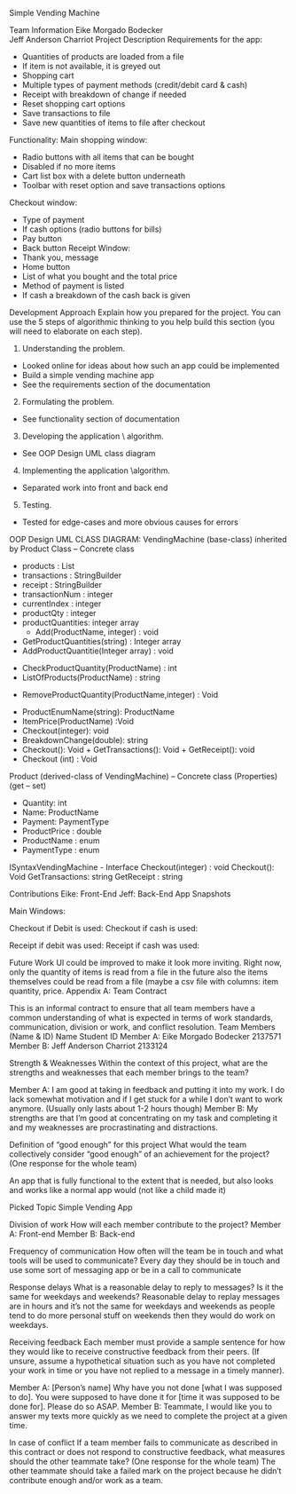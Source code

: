 Simple Vending Machine
 
Team Information
Eike Morgado Bodecker <br/>
Jeff Anderson Charriot
Project Description
Requirements for the app:
-	Quantities of products are loaded from a file
-	If item is not available, it is greyed out
-	Shopping cart
-	Multiple types of payment methods (credit/debit card & cash)
-	Receipt with breakdown of change if needed
-	Reset shopping cart options
-	Save transactions to file
-	Save new quantities of items to file after checkout

Functionality:
Main shopping window:
-	Radio buttons with all items that can be bought
-	Disabled if no more items
-	Cart list box with a delete button underneath
-	Toolbar with reset option and save transactions options

Checkout window:
-	Type of payment
-	If cash options (radio buttons for bills)
-	Pay button
-	Back button
Receipt Window:
-	Thank you, message
-	Home button
-	List of what you bought and the total price
-	Method of payment is listed
-	If cash a breakdown of the cash back is given

Development Approach
Explain how you prepared for the project. You can use the 5 steps of algorithmic thinking to you help build this section (you will need to elaborate on each step).
1.	Understanding the problem. 
-	Looked online for ideas about how such an app could be implemented
-	Build a simple vending machine app
-	See the requirements section of the documentation
2.	Formulating the problem.
-	See functionality section of documentation
3.	Developing the application \ algorithm.
-	See OOP Design UML class diagram
4.	Implementing the application \algorithm.
-	Separated work into front and back end
5.	Testing.
-	Tested for edge-cases and more obvious causes for errors
 
OOP Design
UML CLASS DIAGRAM:
VendingMachine (base-class) inherited by Product Class – Concrete class
-	products : List<Product>
-	transactions : StringBuilder
-	receipt : StringBuilder
-	transactionNum : integer
-	currentIndex : integer
-	productQty : integer
-	productQuantities: integer array
     + Add(ProductName, integer) : void
-	GetProductQuantities(string) : Integer array
-	AddProductQuantitie(Integer array) : void
+ CheckProductQuantity(ProductName) : int
+ ListOfProducts(ProductName) : string
-	RemoveProductQuantity(ProductName,integer) : Void
+   ProductEnumName(string): ProductName
+ ItemPrice(ProductName) :Void
+ Checkout(integer): void
+ BreakdownChange(double): string
+ Checkout(): Void
       + GetTransactions(): Void
       + GetReceipt(): void
+ Checkout (int) : Void


Product (derived-class of VendingMachine) – Concrete class
(Properties) (get – set)
+ Quantity: int
+ Name: ProductName
+ Payment: PaymentType
+ ProductPrice : double
+ ProductName : enum
+ PaymentType : enum
 
ISyntaxVendingMachine - Interface
Checkout(integer) : void
Checkout(): Void
GetTransactions: string
GetReceipt : string

Contributions
Eike: Front-End
Jeff: Back-End
App Snapshots 

Main Windows:
 

Checkout if Debit is used:	Checkout if cash is used:
    	 
Receipt if debit was used:	Receipt if cash was used:
 		 




Future Work
UI could be improved to make it look more inviting.
Right now, only the quantity of items is read from a file in the future also the items themselves could be read from a file (maybe a csv file with columns: item quantity, price.
Appendix A: Team Contract
 
This is an informal contract to ensure that all team members have a common understanding of what is expected in terms of work standards, communication, division or work, and conflict resolution.
Team Members (Name & ID)
 	Name 	Student ID
Member A:	 Eike Morgado Bodecker	2137571
Member B:	 Jeff Anderson Charriot	 2133124
 
Strength & Weaknesses
Within the context of this project, what are the strengths and weaknesses that each member brings to the team?
 
Member A: I am good at taking in feedback and putting it into my work. I do lack somewhat motivation and if I get stuck for a while I don’t want to work anymore. (Usually only lasts about 1-2 hours though)
Member B: My strengths are that I’m good at concentrating on my task and completing it and my weaknesses are procrastinating and distractions.
 
Definition of “good enough” for this project
What would the team collectively consider “good enough” of an achievement for the project?
(One response for the whole team)

 An app that is fully functional to the extent that is needed, but also looks and works like a normal app would (not like a child made it)
 
 
Picked Topic
 Simple Vending App
 
Division of work
How will each member contribute to the project?
Member A: Front-end
Member B: Back-end
 

Frequency of communication
How often will the team be in touch and what tools will be used to communicate?
Every day they should be in touch and use some sort of messaging app or be in a call to communicate

Response delays
What is a reasonable delay to reply to messages? Is it the same for weekdays and weekends?
Reasonable delay to replay messages are in hours and it’s not the same for weekdays and weekends as people tend to do more personal stuff on weekends then they would do work on weekdays.
 
Receiving feedback
Each member must provide a sample sentence for how they would like to receive constructive feedback from their peers.
(If unsure, assume a hypothetical situation such as you have not completed your work in time or you have not replied to a message in a timely manner).
 
Member A: [Person’s name] Why have you not done [what I was supposed to do]. You were supposed to have done it for [time it was supposed to be done for]. Please do so ASAP.
Member B: Teammate, I would like you to answer my texts more quickly as we need to complete the project at a given time.
 
In case of conflict
If a team member fails to communicate as described in this contract or does not respond to constructive feedback, what measures should the other teammate take?
(One response for the whole team)
The other teammate should take a failed mark on the project because he didn’t contribute enough and/or work as a team.


